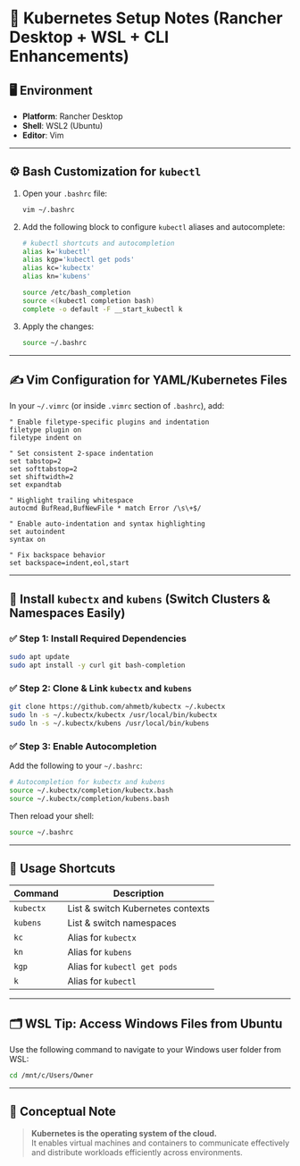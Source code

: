 
# 🐳 Kubernetes Setup Notes (Rancher Desktop + WSL + CLI Enhancements)

## 🖥️ Environment

- **Platform**: Rancher Desktop  
- **Shell**: WSL2 (Ubuntu)  
- **Editor**: Vim

---

## ⚙️ Bash Customization for `kubectl`

1. Open your `.bashrc` file:

   ```bash
   vim ~/.bashrc
   ```

2. Add the following block to configure `kubectl` aliases and autocomplete:

   ```bash
   # kubectl shortcuts and autocompletion
   alias k='kubectl'
   alias kgp='kubectl get pods'
   alias kc='kubectx'
   alias kn='kubens'

   source /etc/bash_completion
   source <(kubectl completion bash)
   complete -o default -F __start_kubectl k
   ```

3. Apply the changes:

   ```bash
   source ~/.bashrc
   ```

---

## ✍️ Vim Configuration for YAML/Kubernetes Files

In your `~/.vimrc` (or inside `.vimrc` section of `.bashrc`), add:

```vim
" Enable filetype-specific plugins and indentation
filetype plugin on
filetype indent on

" Set consistent 2-space indentation
set tabstop=2
set softtabstop=2
set shiftwidth=2
set expandtab

" Highlight trailing whitespace
autocmd BufRead,BufNewFile * match Error /\s\+$/

" Enable auto-indentation and syntax highlighting
set autoindent
syntax on

" Fix backspace behavior
set backspace=indent,eol,start
```

---

## 🚀 Install `kubectx` and `kubens` (Switch Clusters & Namespaces Easily)

### ✅ Step 1: Install Required Dependencies

```bash
sudo apt update
sudo apt install -y curl git bash-completion
```

### ✅ Step 2: Clone & Link `kubectx` and `kubens`

```bash
git clone https://github.com/ahmetb/kubectx ~/.kubectx
sudo ln -s ~/.kubectx/kubectx /usr/local/bin/kubectx
sudo ln -s ~/.kubectx/kubens /usr/local/bin/kubens
```

### ✅ Step 3: Enable Autocompletion

Add the following to your `~/.bashrc`:

```bash
# Autocompletion for kubectx and kubens
source ~/.kubectx/completion/kubectx.bash
source ~/.kubectx/completion/kubens.bash
```

Then reload your shell:

```bash
source ~/.bashrc
```

---

## 🧪 Usage Shortcuts

| Command   | Description                      |
|-----------|----------------------------------|
| `kubectx` | List & switch Kubernetes contexts |
| `kubens`  | List & switch namespaces         |
| `kc`      | Alias for `kubectx`              |
| `kn`      | Alias for `kubens`               |
| `kgp`     | Alias for `kubectl get pods`     |
| `k`       | Alias for `kubectl`              |

---

## 🗂️ WSL Tip: Access Windows Files from Ubuntu

Use the following command to navigate to your Windows user folder from WSL:

```bash
cd /mnt/c/Users/Owner
```

---

## 🧠 Conceptual Note

> **Kubernetes is the operating system of the cloud.**  
> It enables virtual machines and containers to communicate effectively and distribute workloads efficiently across environments.
